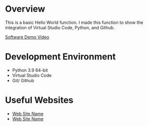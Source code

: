 # Overview

This is a basic Hello World function. I made this function to show the integration of Virtual Studio Code, Python, and Github.

[Software Demo Video](http://youtube.link.goes.here)

# Development Environment

* Python 3.9 64-bit
* Virtual Studio Code
* Git/ Github


# Useful Websites

* [Web Site Name](https://git-scm.com/download)
* [Web Site Name](https://code.visualstudio.com/docs/editor/versioncontrol)